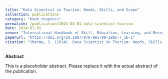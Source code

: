 ```yaml
---
title: "Data Scientist in Tourism: Needs, Skills, and Scope"
collection: publications
category: "book_chapters"
permalink: /publication/2024-01-01-data-scientist-tourism
date: 2024-01-01
venue: "International Handbook of Skill, Education, Learning, and Research Development in Tourism and Hospitality, Springer"
paperurl: "https://doi.org/10.1007/978-981-99-3895-7_16-1"
citation: "Sharma, S. (2024). Data Scientist in Tourism: Needs, Skills, and Scope. In: Sharma, A. (eds) International Handbook of Skill, Education, Learning, and Research Development in Tourism and Hospitality. Springer, Singapore."
---
```

**Abstract**

This is a placeholder abstract. Please replace it with the actual abstract of the publication.
